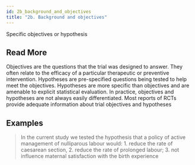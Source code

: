 ```yaml
---
id: 2b_background_and_objectives
title: "2b. Background and objectives"
---
```

Specific objectives or hypothesis 

## Read More

Objectives are the questions that the trial was designed to answer. They often relate to the efficacy of a particular therapeutic or preventive intervention. Hypotheses are pre-specified questions being tested to help meet the objectives. Hypotheses are more specific than objectives and are amenable to explicit statistical evaluation. In practice, objectives and hypotheses are not always easily differentiated. Most reports of RCTs provide adequate information about trial objectives and hypotheses

## Examples

> In the current study we tested the hypothesis that a policy of active management of nulliparous labour would: 1. reduce the rate of caesarean section, 2. reduce the rate of prolonged labour; 3. not influence maternal satisfaction with the birth experience